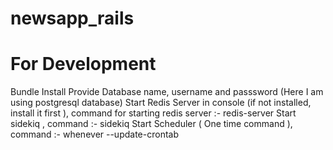 # newsapp_rails
# For Development 
Bundle Install
Provide Database name, username and passsword (Here I am using postgresql database)
Start Redis Server in console (if not installed, install it first ), command for starting redis server :- redis-server
Start sidekiq , command :- sidekiq
Start Scheduler ( One time command ), command :- whenever --update-crontab